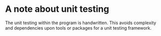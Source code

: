 # A note about unit testing

The unit testing within the program is handwritten. This avoids complexity and dependencies upon tools or packages for a unit testing framework.
